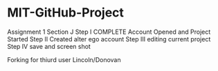 # MIT-GitHub-Project
Assignment 1 Section J
Step I COMPLETE Account Opened and Project Started
Step II Created alter ego account
Step III editing current project 
Step IV save and screen shot

Forking for thiurd user Lincoln/Donovan
